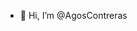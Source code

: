 - 👋 Hi, I’m @AgosContreras


<!---
Agos1999/Agos1999 is a ✨ special ✨ repository because its `README.md` (this file) appears on your GitHub profile.
You can click the Preview link to take a look at your changes.
--->
